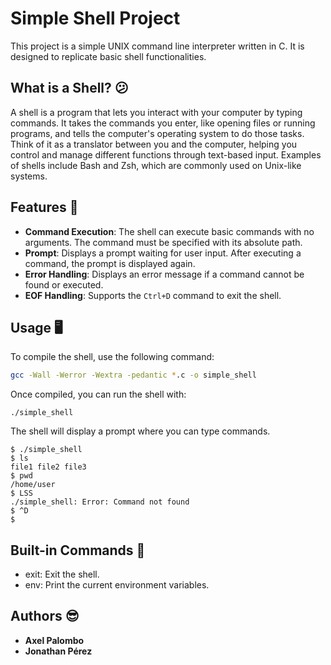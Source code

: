 # Simple Shell Project

This project is a simple UNIX command line interpreter written in C. It is designed to replicate basic shell functionalities.

## What is a Shell? 😕

A shell is a program that lets you interact with your computer by typing commands. It takes the commands you enter, like opening files or running programs, and tells the computer's operating system to do those tasks. Think of it as a translator between you and the computer, helping you control and manage different functions through text-based input. Examples of shells include Bash and Zsh, which are commonly used on Unix-like systems.

## Features 📝

- **Command Execution**: The shell can execute basic commands with no arguments. The command must be specified with its absolute path.
- **Prompt**: Displays a prompt waiting for user input. After executing a command, the prompt is displayed again.
- **Error Handling**: Displays an error message if a command cannot be found or executed.
- **EOF Handling**: Supports the `Ctrl+D` command to exit the shell.

## Usage 🖥️

To compile the shell, use the following command:

```bash
gcc -Wall -Werror -Wextra -pedantic *.c -o simple_shell
```

Once compiled, you can run the shell with:
```
./simple_shell
```
The shell will display a prompt where you can type commands.

```
$ ./simple_shell
$ ls
file1 file2 file3
$ pwd
/home/user
$ LSS
./simple_shell: Error: Command not found
$ ^D
$
```

## Built-in Commands 📑
+ exit: Exit the shell.
+ env: Print the current environment variables.

## Authors 😎
* **Axel Palombo** 
* **Jonathan Pérez**
